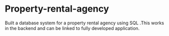 # Property-rental-agency
Built a database system for a property rental agency using SQL .This works in the backend and can be linked to fully developed application.
